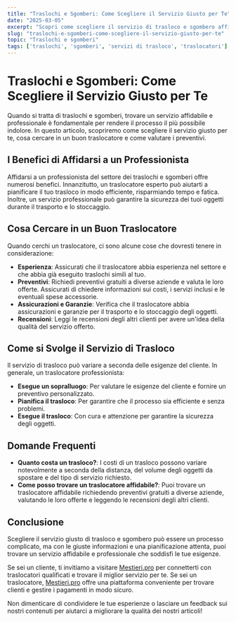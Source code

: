 ```yaml
---
title: "Traslochi e Sgomberi: Come Scegliere il Servizio Giusto per Te"
date: "2025-03-05"
excerpt: "Scopri come scegliere il servizio di trasloco e sgombero affidabile e professionale per le tue esigenze. Impara a valutare i preventivi, i servizi offerti e le recensioni per trovare il miglior opzione."
slug: "traslochi-e-sgomberi-come-scegliere-il-servizio-giusto-per-te"
topic: "Traslochi e sgomberi"
tags: ['traslochi', 'sgomberi', 'servizi di trasloco', 'traslocatori']
---
```

# Traslochi e Sgomberi: Come Scegliere il Servizio Giusto per Te

Quando si tratta di traslochi e sgomberi, trovare un servizio affidabile e professionale è fondamentale per rendere il processo il più possibile indolore. In questo articolo, scopriremo come scegliere il servizio giusto per te, cosa cercare in un buon traslocatore e come valutare i preventivi.

## I Benefici di Affidarsi a un Professionista

Affidarsi a un professionista del settore dei traslochi e sgomberi offre numerosi benefici. Innanzitutto, un traslocatore esperto può aiutarti a pianificare il tuo trasloco in modo efficiente, risparmiando tempo e fatica. Inoltre, un servizio professionale può garantire la sicurezza dei tuoi oggetti durante il trasporto e lo stoccaggio.

## Cosa Cercare in un Buon Traslocatore

Quando cerchi un traslocatore, ci sono alcune cose che dovresti tenere in considerazione:

* **Esperienza**: Assicurati che il traslocatore abbia esperienza nel settore e che abbia già eseguito traslochi simili al tuo.
* **Preventivi**: Richiedi preventivi gratuiti a diverse aziende e valuta le loro offerte. Assicurati di chiedere informazioni sui costi, i servizi inclusi e le eventuali spese accessorie.
* **Assicurazioni e Garanzie**: Verifica che il traslocatore abbia assicurazioni e garanzie per il trasporto e lo stoccaggio degli oggetti.
* **Recensioni**: Leggi le recensioni degli altri clienti per avere un'idea della qualità del servizio offerto.

## Come si Svolge il Servizio di Trasloco

Il servizio di trasloco può variare a seconda delle esigenze del cliente. In generale, un traslocatore professionista:

* **Esegue un sopralluogo**: Per valutare le esigenze del cliente e fornire un preventivo personalizzato.
* **Pianifica il trasloco**: Per garantire che il processo sia efficiente e senza problemi.
* **Esegue il trasloco**: Con cura e attenzione per garantire la sicurezza degli oggetti.

## Domande Frequenti

* **Quanto costa un trasloco?**: I costi di un trasloco possono variare notevolmente a seconda della distanza, del volume degli oggetti da spostare e del tipo di servizio richiesto.
* **Come posso trovare un traslocatore affidabile?**: Puoi trovare un traslocatore affidabile richiedendo preventivi gratuiti a diverse aziende, valutando le loro offerte e leggendo le recensioni degli altri clienti.

## Conclusione

Scegliere il servizio giusto di trasloco e sgombero può essere un processo complicato, ma con le giuste informazioni e una pianificazione attenta, puoi trovare un servizio affidabile e professionale che soddisfi le tue esigenze. 

Se sei un cliente, ti invitiamo a visitare [Mestieri.pro](https://mestieri.pro) per connetterti con traslocatori qualificati e trovare il miglior servizio per te. Se sei un traslocatore, [Mestieri.pro](https://mestieri.pro/info) offre una piattaforma conveniente per trovare clienti e gestire i pagamenti in modo sicuro.

Non dimenticare di condividere le tue esperienze o lasciare un feedback sui nostri contenuti per aiutarci a migliorare la qualità dei nostri articoli!